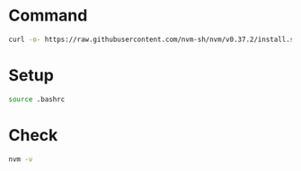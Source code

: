# Command

```bash
curl -o- https://raw.githubusercontent.com/nvm-sh/nvm/v0.37.2/install.sh | bash
```

# Setup

```bash
source .bashrc
```

# Check

```bash
nvm -v
```
